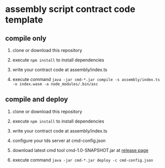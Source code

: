 # assembly script contract code template

## compile only

1. clone or download this repository

2. execute `npm install` to install dependencies

3. write your contract code at assembly/index.ts

4. execute command `java -jar cmd-*.jar compile -s assembly/index.ts -o index.wasm -a node_modules/.bin/asc`


## compile and deploy 

1. clone or download this repository

2. execute `npm install` to install dependencies

3. write your contract code at assembly/index.ts

4. configure your tds server at cmd-config.json

5. download latest cmd tool cmd-1.0-SNAPSHOT.jar at [release page](https://github.com/TrustedDataFramework/assembly-script-template/releases)

6. execute command `java -jar cmd-*.jar deploy -c cmd-config.json`

